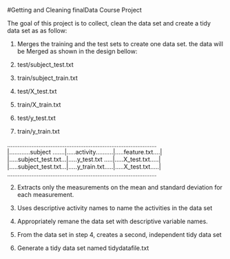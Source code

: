 #Getting and Cleaning finalData Course Project

The goal of this project is to collect, clean the data set and create a tidy data set as as follow:

1. Merges the training and the test sets to create one data set.
 the data will be Merged as shown in the design bellow:

  1. test/subject_test.txt
  2. train/subject_train.txt
  3. test/X_test.txt
  4. train/X_train.txt
  5. test/y_test.txt
  6. train/y_train.txt


 ......................................................................................  
 |............subject .......|.....activity..........|.....feature.txt....|  
 |.....subject_test.txt...|.....y_test.txt .....|.....X_test.txt.....|  
 |.....subject_test.txt...|.....y_train.txt.....|.....X_test.txt.....|  
 ......................................................................................  


2. Extracts only the measurements on the mean and standard deviation for each measurement. 

3. Uses descriptive activity names to name the activities in the data set

4. Appropriately remane the data set with descriptive variable names. 

5. From the data set in step 4, creates a second, independent tidy data set 

6. Generate a tidy data set named tidydatafile.txt